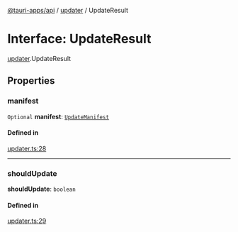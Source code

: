 [@tauri-apps/api](../README.md) / [updater](../modules/updater.md) / UpdateResult

# Interface: UpdateResult

[updater](../modules/updater.md).UpdateResult

## Properties

### manifest

 `Optional` **manifest**: [`UpdateManifest`](updater.UpdateManifest.md)

#### Defined in

[updater.ts:28](https://github.com/tauri-apps/tauri/blob/47666c4/tooling/api/src/updater.ts#L28)

___

### shouldUpdate

 **shouldUpdate**: `boolean`

#### Defined in

[updater.ts:29](https://github.com/tauri-apps/tauri/blob/47666c4/tooling/api/src/updater.ts#L29)
